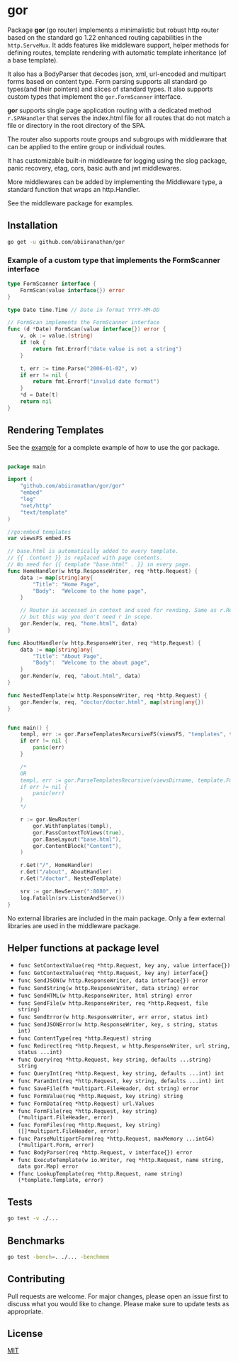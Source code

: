 # gor

Package **gor** (go router) implements a minimalistic but robust http router based on the standard go 1.22 enhanced routing capabilities in the `http.ServeMux`. It adds features like middleware support, helper methods for defining routes, template rendering with automatic template inheritance (of a base template).

It also has a BodyParser that decodes json, xml, url-encoded and multipart forms
based on content type. Form parsing supports all standard go types(and their pointers)
and slices of standard types. 
It also supports custom types that implement the `gor.FormScanner` interface.

**gor** supports single page application routing with a dedicated method `r.SPAHandler` that serves the index.html file for all routes that do not match a file or directory in the root directory of the SPA.

The router also supports route groups and subgroups with middleware that can be applied to the entire group or individual routes.

It has customizable built-in middleware for logging using the slog package, panic recovery, etag, cors, basic auth and jwt middlewares.

More middlewares can be added by implementing the Middleware type, a standard function that wraps an http.Handler. 

See the middleware package for examples.

## Installation

```bash
go get -u github.com/abiiranathan/gor
```

### Example of a custom type that implements the FormScanner interface
```go
type FormScanner interface {
	FormScan(value interface{}) error
}

type Date time.Time // Date in format YYYY-MM-DD

// FormScan implements the FormScanner interface
func (d *Date) FormScan(value interface{}) error {
	v, ok := value.(string)
	if !ok {
		return fmt.Errorf("date value is not a string")
	}

	t, err := time.Parse("2006-01-02", v)
	if err != nil {
		return fmt.Errorf("invalid date format")
	}
	*d = Date(t)
	return nil
}
```




## Rendering Templates
See the [example](./cmd/server/main.go) for a complete example of how to use the gor package.

```go

package main

import (
	"github.com/abiiranathan/gor/gor"
	"embed"
	"log"
	"net/http"
	"text/template"
)

//go:embed templates
var viewsFS embed.FS

// base.html is automatically added to every template.
// {{ .Content }} is replaced with page contents.
// No need for {{ template "base.html" . }} in every page.
func HomeHandler(w http.ResponseWriter, req *http.Request) {
	data := map[string]any{
		"Title": "Home Page",
		"Body":  "Welcome to the home page",
	}

	// Router is accessed in context and used for rending. Same as r.Render()
	// but this way you don't need r in scope.
	gor.Render(w, req, "home.html", data)
}

func AboutHandler(w http.ResponseWriter, req *http.Request) {
	data := map[string]any{
		"Title": "About Page",
		"Body":  "Welcome to the about page",
	}
	gor.Render(w, req, "about.html", data)
}

func NestedTemplate(w http.ResponseWriter, req *http.Request) {
	gor.Render(w, req, "doctor/doctor.html", map[string]any{})
}


func main() {
	templ, err := gor.ParseTemplatesRecursiveFS(viewsFS, "templates", template.FuncMap{}, ".html")
	if err != nil {
		panic(err)
	}

    /*
    OR 
    templ, err := gor.ParseTemplatesRecursive(viewsDirname, template.FuncMap{}, ".html")
	if err != nil {
		panic(err)
	}
    */

	r := gor.NewRouter(
		gor.WithTemplates(templ),
		gor.PassContextToViews(true),
		gor.BaseLayout("base.html"),
		gor.ContentBlock("Content"),
	)

	r.Get("/", HomeHandler)
	r.Get("/about", AboutHandler)
	r.Get("/doctor", NestedTemplate)

	srv := gor.NewServer(":8080", r)
	log.Fatalln(srv.ListenAndServe())
}
```

No external libraries are included in the main package. Only a few external libraries are used in the middleware package.

## Helper functions at package level

- `func SetContextValue(req *http.Request, key any, value interface{})`
- `func GetContextValue(req *http.Request, key any) interface{}`
- `func SendJSON(w http.ResponseWriter, data interface{}) error`
- `func SendString(w http.ResponseWriter, data string) error`
- `func SendHTML(w http.ResponseWriter, html string) error`
- `func SendFile(w http.ResponseWriter, req *http.Request, file string)`
- `func SendError(w http.ResponseWriter, err error, status int)`
- `func SendJSONError(w http.ResponseWriter, key, s string, status int)`
- `func ContentType(req *http.Request) string`
- `func Redirect(req *http.Request, w http.ResponseWriter, url string, status ...int)`
- `func Query(req *http.Request, key string, defaults ...string) string`
- `func QueryInt(req *http.Request, key string, defaults ...int) int`
- `func ParamInt(req *http.Request, key string, defaults ...int) int`
- `func SaveFile(fh *multipart.FileHeader, dst string) error`
- `func FormValue(req *http.Request, key string) string`
- `func FormData(req *http.Request) url.Values`
- `func FormFile(req *http.Request, key string) (*multipart.FileHeader, error)`
- `func FormFiles(req *http.Request, key string) ([]*multipart.FileHeader, error)`
- `func ParseMultipartForm(req *http.Request, maxMemory ...int64) (*multipart.Form, error)`
- `func BodyParser(req *http.Request, v interface{}) error`
- `func ExecuteTemplate(w io.Writer, req *http.Request, name string, data gor.Map) error`
- `ffunc LookupTemplate(req *http.Request, name string) (*template.Template, error)`
  
## Tests
    
```bash
go test -v ./...
```

## Benchmarks

```bash
go test -bench=. ./... -benchmem
```

## Contributing

Pull requests are welcome. For major changes, please open an issue first to discuss what you would like to change.
Please make sure to update tests as appropriate.

## License

[MIT](https://choosealicense.com/licenses/mit/)
